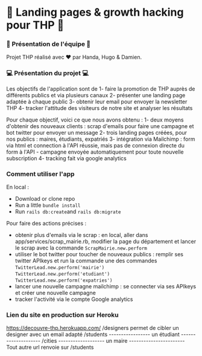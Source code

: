 # 📩 Landing pages & growth hacking pour THP 📩

### 🍻 Présentation de l'équipe 🍻
Projet THP réalisé avec :heart: par Handa, Hugo & Damien. 

### 💻 Présentation du projet 💻
Les objectifs de l'application sont de
1- faire la promotion de THP auprès de différents publics et via plusieurs canaux
2- présenter une landing page adaptée à chaque public
3- obtenir leur email pour envoyer la newsletter THP
4- tracker l'attitude des visiteurs de notre site et analyser les résultats

Pour chaque objectif, voici ce que nous avons obtenu :
1- deux moyens d'obtenir des nouveaux clients : scrap d'emails pour faire une campagne et bot twitter pour envoyer un message 
2- trois landing pages créées, pour nos publics : maires, étudiants, expatriés
3- intégration via Mailchimp : form via html et connection à l'API réussie, mais pas de connexion directe du form à l'API - campagne envoyée automatiquement pour toute nouvelle subscription
4- tracking fait via google analytics

### Comment utiliser l'app
En local :
* Download or clone repo
* Run a little `bundle install`
* Run `rails db:create`and `rails db:migrate` 

Pour faire des actions précises :
- obtenir plus d'emails via le scrap : en local, aller dans app/services/scrap_mairie.rb, modifier la page du département et lancer le scrap avec la commande `ScrapMairie.new.perform` 
- utiliser le bot twitter pour toucher de nouveaux publics : remplir ses twitter APIkeys et run la commande une des commandes `TwitterLead.new.perform('mairie')` `TwitterLead.new.perform('etudiant')` `TwitterLead.new.perform('expatries')`
- lancer une nouvelle campagne mailchimp : se connecter via ses APIkeys et créer une nouvelle campagne
- tracker l'activité via le compte Google analytics

### Lien du site en production sur Heroku
https://decouvre-thp.herokuapp.com/
/designers permet de cibler un designer avec un email adapté
/students ----------------- un étudiant --------------------
/cities ------------------- un maire -----------------------
Tout autre url renvoie sur /students